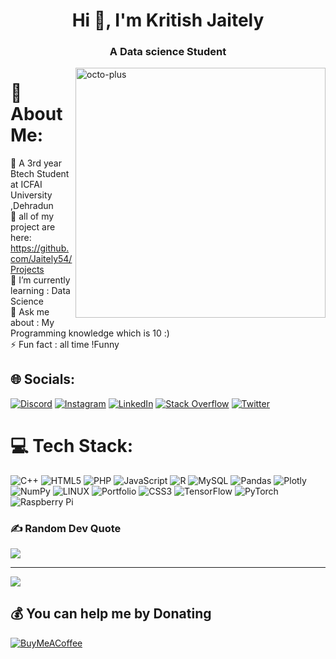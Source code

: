 
<h1 align="center">Hi 👋, I'm Kritish Jaitely</h1>
<h3 align="center">A Data science Student</h3>

<img align="right" alt="octo-plus" width="400" src="https://thumbs.gfycat.com/AmusingAntiqueEmu-size_restricted.gif">


# 💫 About Me:
🔭 A 3rd year Btech Student at ICFAI University ,Dehradun<br>
💫 all of my project are here: https://github.com/Jaitely54/Projects
<br>🌱 I’m currently learning : Data Science<br>💬 Ask me about : My Programming knowledge which is 10 :)<br>⚡ Fun fact :  all time !Funny 


## 🌐 Socials:
[![Discord](https://img.shields.io/badge/Discord-%237289DA.svg?logo=discord&logoColor=white)](https://discord.gg/#7081) [![Instagram](https://img.shields.io/badge/Instagram-%23E4405F.svg?logo=Instagram&logoColor=white)](https://instagram.com/Jaitely_54) [![LinkedIn](https://img.shields.io/badge/LinkedIn-%230077B5.svg?logo=linkedin&logoColor=white)](https://linkedin.com/in/kritishjaitely) [![Stack Overflow](https://img.shields.io/badge/-Stackoverflow-FE7A16?logo=stack-overflow&logoColor=white)](https://stackoverflow.com/users/22123618) [![Twitter](https://img.shields.io/badge/Twitter-%231DA1F2.svg?logo=Twitter&logoColor=white)](https://twitter.com/Jaitely01) 

# 💻 Tech Stack:
![C++](https://img.shields.io/badge/c++-%2300599C.svg?style=for-the-badge&logo=c%2B%2B&logoColor=white) ![HTML5](https://img.shields.io/badge/html5-%23E34F26.svg?style=for-the-badge&logo=html5&logoColor=white) ![PHP](https://img.shields.io/badge/php-%23777BB4.svg?style=for-the-badge&logo=php&logoColor=white) ![JavaScript](https://img.shields.io/badge/javascript-%23323330.svg?style=for-the-badge&logo=javascript&logoColor=%23F7DF1E) ![R](https://img.shields.io/badge/r-%23276DC3.svg?style=for-the-badge&logo=r&logoColor=white) ![MySQL](https://img.shields.io/badge/mysql-%2300f.svg?style=for-the-badge&logo=mysql&logoColor=white) ![Pandas](https://img.shields.io/badge/pandas-%23150458.svg?style=for-the-badge&logo=pandas&logoColor=white) ![Plotly](https://img.shields.io/badge/Plotly-%233F4F75.svg?style=for-the-badge&logo=plotly&logoColor=white) ![NumPy](https://img.shields.io/badge/numpy-%23013243.svg?style=for-the-badge&logo=numpy&logoColor=white) ![LINUX](https://img.shields.io/badge/Linux-FCC624?style=for-the-badge&logo=linux&logoColor=black) ![Portfolio](https://img.shields.io/badge/Portfolio-%23000000.svg?style=for-the-badge&logo=firefox&logoColor=#FF7139) ![CSS3](https://img.shields.io/badge/css3-%231572B6.svg?style=for-the-badge&logo=css3&logoColor=white) ![TensorFlow](https://img.shields.io/badge/TensorFlow-%23FF6F00.svg?style=for-the-badge&logo=TensorFlow&logoColor=white) ![PyTorch](https://img.shields.io/badge/PyTorch-%23EE4C2C.svg?style=for-the-badge&logo=PyTorch&logoColor=white) ![Raspberry Pi](https://img.shields.io/badge/-RaspberryPi-C51A4A?style=for-the-badge&logo=Raspberry-Pi)


### ✍️ Random Dev Quote
![](https://quotes-github-readme.vercel.app/api?type=horizontal&theme=dark)

---
[![](https://visitcount.itsvg.in/api?id=jaitely54&icon=2&color=0)](https://visitcount.itsvg.in)

  ## 💰 You can help me by Donating
  [![BuyMeACoffee](https://img.shields.io/badge/Buy%20Me%20a%20Coffee-ffdd00?style=for-the-badge&logo=buy-me-a-coffee&logoColor=black)](https://buymeacoffee.com/https://www.buymeacoffee.com/Jaitely54) 

  
<!-- Proudly created with GPRM ( https://gprm.itsvg.in ) -->
